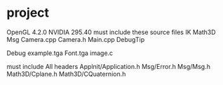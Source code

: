 # project
OpenGL 4.2.0 NVIDIA 295.40
must include these source files
IK
Math3D
Msg
Camera.cpp
Camera.h
Main.cpp
DebugTip

Debug
example.tga
Font.tga
image.c

must include All headers
Applnit/Application.h
Msg/Error.h
Msg/Msg.h
Math3D/Cplane.h
Math3D/CQuaternion.h
